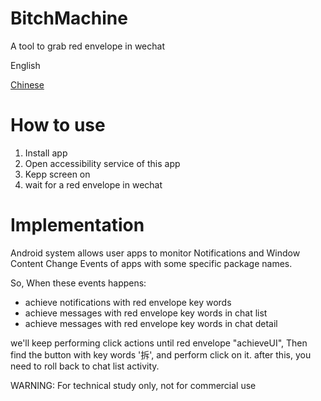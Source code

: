 # BitchMachine
A tool to grab red envelope in wechat

English

[Chinese](README.CN.md)

# How to use

1. Install app
2. Open accessibility service of this app
3. Kepp screen on
3. wait for a red envelope in wechat

# Implementation

Android system allows user apps to monitor Notifications and Window Content Change Events of apps with some specific package names. 

So, When these events happens:

- achieve notifications with red envelope key words
- achieve messages with red envelope key words in chat list
- achieve messages with red envelope key words in chat detail

we'll keep performing click actions until red envelope "achieveUI", Then find the button with key words '拆', and perform click on it.
after this, you need to roll back to chat list activity.

WARNING: For technical study only, not for commercial use